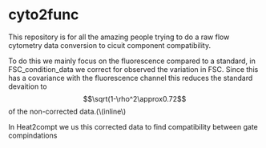 # cyto2func
This repository is for all the amazing people trying to do a raw flow cytometry data conversion to cicuit component compatibility.


To do this we mainly focus on the fluorescence compared to a standard, in FSC_condition_data we correct for observed the variation in FSC. Since this has a covariance with the fluorescence channel this reduces the standard devaition to $$\sqrt(1-\rho^2\approx0.72$$ of the non-corrected data.(\\(inline\\)

In Heat2compt we us this corrected data to find compatibility between gate compindations
